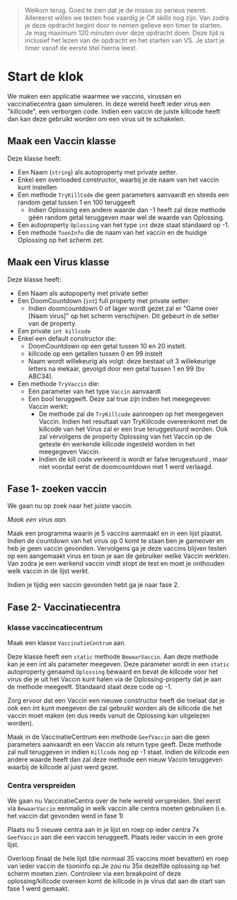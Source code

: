 > Welkom terug. Goed te zien dat je de missie zo serieus neemt. Allereerst willen we testen hoe vaardig je C# skills nog zijn. Van zodra je deze opdracht begint door te nemen gelieve een timer te starten. Je mag maximum 120 minuten over deze opdracht doen. Deze tijd is inclusief het lezen van de opdracht en het starten van VS. Je start je timer vanaf de eerste titel hierna leest.

# Start de klok

We maken een applicatie waarmee we vaccins, virussen en vaccinatiecentra gaan simuleren.
In deze wereld heeft ieder virus een "killcode", een verborgen code. Indien een vaccin de juiste killcode heeft dan kan deze gebruikt worden om een virus uit te schakelen. 

## Maak een Vaccin klasse

Deze klasse heeft:
* Een Naam (``string``) als autoproperty met private setter. 
* Enkel een overloaded constructor, waarbij je de naam van het vaccin kunt instellen
* Een methode ``TryKillCode`` die geen parameters aanvaardt en steeds een random getal tussen 1 en 100 teruggeeft 
  * Indien Oplossing een andere waarde dan -1 heeft zal deze methode géén random getal teruggeven maar wel de waarde van Oplossing.
* Een autoproperty ``Oplossing`` van het type ``int`` deze staat standaard op -1.
* Een methode ``ToonInfo`` die de naam van het vaccin en de huidige Oplossing op het scherm zet.

## Maak een Virus klasse

Deze klasse heeft:
* Een Naam als autopoperty met private setter
* Een DoomCountdown (``int``) full property met private setter:
  * Indien doomcountdown 0 of lager wordt gezet zal er "Game over [Naam virus]" op het scherm verschijnen. Dit gebeurt in de setter van de property.
* Een private ``int killcode``
* Enkel een default constructor die:
  * DoomCountdown op een getal tussen 10 en 20 instelt.
  * killcode op een getallen tussen 0 en 99 instelt
  * Naam wordt willekeurig als volgt: deze bestaat uit 3 willekeurige letters na mekaar, gevolgd door een getal tussen 1 en 99 (bv ABC34).
* Een methode ``TryVaccin`` die:
  * Eén parameter van het type ``Vaccin`` aanvaardt
  * Een bool teruggeeft. Deze zal true zijn indien het meegegeven Vaccin werkt:
    * De methode zal de ``TryKillcode`` aanroepen op het meegegeven Vaccin. Indien het resultaat van TryKillcode overeenkomt met de killcode van het Virus zal er een true teruggestuurd worden. Ook zal vervolgens de property Oplossing van het Vaccin op de geteste én werkende killcode ingesteld worden in het meegegeven Vaccin.
    * Indien de kill code verkeerd is wordt er false terugestuurd , maar niet voordat eerst de doomcountdown met 1 werd verlaagd.

## Fase 1- zoeken vaccin

We gaan nu op zoek naar het juiste vaccin.

*Maak een virus aan.*

Maak een programma waarin je 5 vaccins aanmaakt en in een lijst plaatst. Indien de countdown van het virus op 0 komt te staan ben je gameover en heb je geen vaccin gevonden. Vervolgens ga je deze vaccins blijven testen op een aangemaakt virus en toon je aan de gebruiker welke Vaccin werkten. Van zodra je een werkend vaccin vindt stopt de test en moet je onthouden welk vaccin in de lijst werkt. 


Indien je tijdig een vaccin gevonden hebt ga je naar fase 2.

## Fase 2- Vaccinatiecentra 

### klasse vaccincatiecentrum

Maak een klasse ``VaccinatieCentrum`` aan.

Deze klasse heeft een ``static`` methode ``BewaarVaccin``. Aan deze methode kan je een int als parameter meegeven. Deze parameter wordt in een ``static`` autoproperty genaamd ``Oplossing`` bewaard en bevat de killcode voor het virus die je uit het Vaccin kunt halen via de Oplossing-property dat je aan de methode meegeeft. Standaard staat deze code op -1.

Zorg ervoor dat een Vaccin een nieuwe constructor heeft die toelaat dat je ook een int kunt meegeven die zal gebruikt worden als de killcode die het vaccin moet maken (en dus reeds vanuit de Oplossing kan uitgelezen worden).

Maak in de VaccinatieCentrum een methode ``GeefVaccin`` aan die geen parameters aanvaardt en een Vaccin als return type geeft. Deze methode zal null teruggeven in indien ``Killcode`` nog op -1 staat. Indien de killcode een andere waarde heeft dan zal deze methode een nieuw Vaccin teruggeven waarbij de killcode al juist werd gezet.


### Centra verspreiden
We gaan nu VaccinatieCentra over de hele wereld verspreiden. 
Stel eerst via ``BewaarVaccin`` eenmalig in welk vaccin alle centra moeten gebruiken (i.e. het vaccin dat gevonden werd in fase 1)

Plaats nu 5 nieuwe centra aan in je lijst en roep op ieder centra 7x ``GeefVaccin`` aan die een vaccin teruggeeft. Plaats ieder vaccin in een grote lijst.


Overloop finaal de hele lijst (die normaal 35 vaccins moet bevatten) en roep van ieder vaccin de tooninfo op.Je zou nu 35x dezelfde oplossing op het scherm moeten zien. Controleer via een breakpoint of deze oplossing/killcode overeen komt de killcode in je virus dat aan de start van fase 1 werd gemaakt.